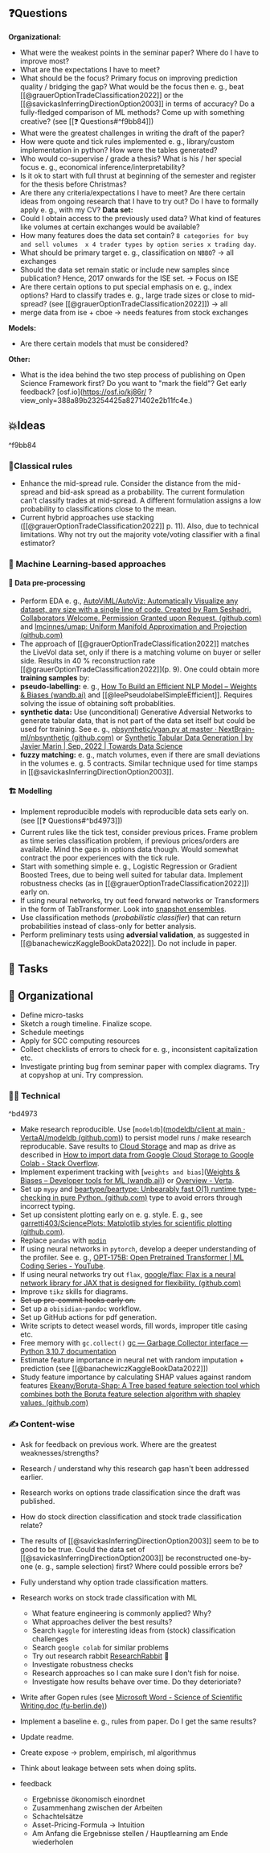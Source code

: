 

## ❓Questions
**Organizational:**
- What were the weakest points in the seminar paper? Where do I have to improve most?
- What are the expectations I have to meet?
- What should be the focus? Primary focus on improving prediction quality / bridging the gap? What would be the focus then e. g., beat [[@grauerOptionTradeClassification2022]] or the [[@savickasInferringDirectionOption2003]] in terms of accuracy?  Do a fully-fledged comparison of ML methods? Come up with something creative? (see [[❓ Questions#^f9bb84]])
- What were the greatest challenges in writing the draft of the paper?
- How were quote and tick rules implemented e. g., library/custom implementation in python? How were the tables generated?
- Who would co-supervise / grade a thesis? What is his / her special focus e. g., economical inference/interpretability?
- Is it ok to start with full thrust at beginning of the semester and register for the thesis before Christmas?
- Are there any criteria/expectations I have to meet? Are there certain ideas from ongoing research that I have to try out? Do I have to formally apply e. g., with my CV?
**Data set:**
- Could I obtain access to the previously used data? What kind of features like volumes at certain exchanges would be available?
- How many features does the data set contain? `8 categories for buy and sell volumes  x 4 trader types by option series x trading day`. 
- What should be primary target e. g., classification on `NBBO`? -> all exchanges
- Should the data set remain static or include new samples since publication? Hence, 2017 onwards for the ISE set. -> Focus on ISE 
- Are there certain options to put special emphasis on e. g., index options? Hard to classify trades e. g., large trade sizes or close to mid-spread? (see [[@grauerOptionTradeClassification2022]]) -> all
- merge data from ise + cboe -> needs features from stock exchanges

**Models:**
- Are there certain models that must be considered?

**Other:**
- What is the idea behind the two step process of publishing on Open Science Framework first? Do you want to "mark the field"? Get early feedback? [osf.io](https://osf.io/kj86r/ ?view_only=388a89b23254425a8271402e2b11fc4e.)

## 💥Ideas

^f9bb84

### 📜Classical rules
- Enhance the mid-spread rule. Consider the distance from the mid-spread and bid-ask spread as a probability. The current formulation can't classify trades at mid-spread. A different formulation assigns a low probability to classifications close to the mean.
- Current hybrid approaches use stacking ([[@grauerOptionTradeClassification2022]] p. 11). Also, due to technical limitations. Why not try out the majority vote/voting classifier with a final estimator?

### 🧠 Machine Learning-based approaches

#### 🦺 Data pre-processing
- Perform EDA e. g., [AutoViML/AutoViz: Automatically Visualize any dataset, any size with a single line of code. Created by Ram Seshadri. Collaborators Welcome. Permission Granted upon Request. (github.com)](https://github.com/AutoViML/AutoViz) and [lmcinnes/umap: Uniform Manifold Approximation and Projection (github.com)](https://github.com/lmcinnes/umap)
- The approach of [[@grauerOptionTradeClassification2022]] matches the LiveVol data set, only if there is a matching volume on buyer or seller side. Results in 40 % reconstruction rate [[@grauerOptionTradeClassification2022]](p. 9). One could obtain more **training samples** by:
- **pseudo-labelling:** e. g., [How To Build an Efficient NLP Model – Weights & Biases (wandb.ai)](https://wandb.ai/darek/fbck/reports/How-To-Build-an-Efficient-NLP-Model--VmlldzoyNTE5MDEx) and [[@leePseudolabelSimpleEfficient]]. Requires solving the issue of obtaining soft probablities.
- **synthetic data:** Use (unconditional) Generative Adversial Networks to generate tabular data, that is not part of the data set itself but could be used for training. See e. g., [nbsynthetic/vgan.py at master · NextBrain-ml/nbsynthetic (github.com)](https://github.com/NextBrain-ml/nbsynthetic/blob/master/src/nbsynthetic/vgan.py) or [Synthetic Tabular Data Generation | by Javier Marin | Sep, 2022 | Towards Data Science](https://towardsdatascience.com/synthetic-tabular-data-generation-34eb94a992ed)
- **fuzzy matching:** e. g., match volumes, even if there are small deviations in the volumes e. g. 5 contracts. Similar technique used for time stamps in [[@savickasInferringDirectionOption2003]].

#### 🏗️ Modelling
- Implement reproducible models with reproducible data sets early on. (see [[❓ Questions#^bd4973]])
- Current rules like the tick test, consider previous prices. Frame problem as time series classification problem, if previous prices/orders are available. Mind the gaps in options data though. Would somewhat contract the poor experiences with the tick rule.
- Start with something simple e. g., Logistic Regression or Gradient Boosted Trees, due to being well suited for tabular data. Implement robustness checks (as in [[@grauerOptionTradeClassification2022]]) early on.
- If using neural networks, try out feed forward networks or Transformers in the form of TabTransformer. Look into [snapshot ensembles](https://arxiv.org/pdf/1704.00109.pdf).
- Use classification methods (*probabilistic classifier*) that can return probabilities instead of class-only for better analysis.
- Perform preliminary tests using **adversial validation**, as suggested in [[@banachewiczKaggleBookData2022]]. Do not include in paper.


## 🔔 Tasks

## 🏫 Organizational
- Define micro-tasks
- Sketch a rough timeline. Finalize scope.
- Schedule meetings
- Apply for SCC computing resources
- Collect checklists of errors to check for e. g., inconsistent capitalization etc.
- Investigate printing bug from seminar paper with complex diagrams. Try at copyshop at uni. Try compression.

### 👨‍🚀 Technical

^bd4973

- Make research reproducible. Use [`modeldb`]([modeldb/client at main · VertaAI/modeldb (github.com)](https://github.com/VertaAI/modeldb/tree/main/client)) to persist model runs / make research reproducable. Save results to [Cloud Storage](https://cloud.google.com/storage?hl=de) and map as drive as described in [How to import data from Google Cloud Storage to Google Colab - Stack Overflow](https://stackoverflow.com/questions/51715268/how-to-import-data-from-google-cloud-storage-to-google-colab).
- Implement experiment tracking with [`weights and bias`]([Weights & Biases – Developer tools for ML (wandb.ai)](https://wandb.ai/site)) or [Overview - Verta](https://docs.verta.ai/verta/). 
- Set up `mypy` and [beartype/beartype: Unbearably fast O(1) runtime type-checking in pure Python. (github.com)](https://github.com/beartype/beartype) type to avoid errors through incorrect typing. 
- Set up consistent plotting early on e. g. style. E. g., see [garrettj403/SciencePlots: Matplotlib styles for scientific plotting (github.com)](https://github.com/garrettj403/SciencePlots).
- Replace `pandas` with [`modin`](https://github.com/modin-project/modin)
- If using neural networks in `pytorch`, develop a deeper understanding of the profiler. See e. g., [OPT-175B: Open Pretrained Transformer | ML Coding Series - YouTube](https://www.youtube.com/watch?v=5RUOrXl3nag). 
- If using neural networks try out `flax`, [google/flax: Flax is a neural network library for JAX that is designed for flexibility. (github.com)](https://github.com/google/flax)
- Improve `tikz` skills for diagrams.
- ~~Set up pre-commit hooks early on.~~
- Set up a `obisidian`-`pandoc` workflow.
- Set up GitHub actions for pdf generation.
- Write scripts to detect weasel words, fill words, improper title casing etc.
- Free memory with `gc.collect()` [gc — Garbage Collector interface — Python 3.10.7 documentation](https://docs.python.org/3/library/gc.html)
- Estimate feature importance in neural net with random imputation + prediction (see [[@banachewiczKaggleBookData2022]])
- Study feature importance by calculating SHAP values against random features [Ekeany/Boruta-Shap: A Tree based feature selection tool which combines both the Boruta feature selection algorithm with shapley values. (github.com)](https://github.com/Ekeany/Boruta-Shap)

### ✍️ Content-wise
- Ask for feedback on previous work. Where are the greatest weaknesses/strengths?
- Research / understand why this research gap hasn't been addressed earlier.
- Research works on options trade classification since the draft was published.
- How do stock direction classification and stock trade classification relate?
- The results of [[@savickasInferringDirectionOption2003]] seem to be to good to be true. Could the data set of [[@savickasInferringDirectionOption2003]] be reconstructed one-by-one (e. g., sample selection) first? Where could possible errors be?
- Fully understand why option trade classification matters.
- Research works on stock trade classification with ML
	- What feature engineering is commonly applied? Why?
	- What approaches deliver the best results?
	- Search `kaggle` for interesting ideas from (stock) classification challenges
	- Search `google colab` for similar problems
	- Try out research rabbit [ResearchRabbit](https://www.researchrabbit.ai/) 💫
	- Investigate robustness checks
	- Research approaches so I can make sure I don't fish for noise.
	- Investigate how results behave over time. Do they deterioriate?
- Write after Gopen rules (see [Microsoft Word - Science of Scientific Writing.doc (fu-berlin.de)](http://www.inf.fu-berlin.de/lehre/pmo/eng/ScientificWriting.pdf))
- Implement a baseline e. g., rules from paper. Do I get the same results?
- Update readme.
- Create expose -> problem, empirisch, ml algorithmus
- Think about leakage between sets when doing splits.

- feedback
	- Ergebnisse ökonomisch einordnet
	- Zusammenhang zwischen der Arbeiten
	- Schachtelsätze
	- Asset-Pricing-Formula -> Intuition 
	- Am Anfang die Ergebnisse stellen / Hauptlearning am Ende wiederholen